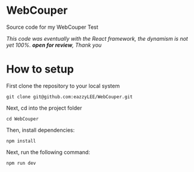 # WebCouper
Source code for my WebCouper Test

*This code was eventually with the React framework, the dynamism is not yet 100%. __open for review__, Thank you*

# How to setup
First clone the repository to your local system

`git clone git@github.com:eazzyLEE/WebCouper.git`

Next, cd into the project folder

`cd WebCouper`

Then, install dependencies:

`npm install`

Next, run the following command:

`npm run dev`
